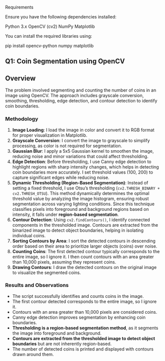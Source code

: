 Requirements

Ensure you have the following dependencies installed:

Python 3.x
OpenCV (cv2)
NumPy
Matplotlib

You can install the required libraries using:

pip install opencv-python numpy matplotlib



## Q1: Coin Segmentation using OpenCV

## Overview

The problem involved  segmenting and counting the number of coins in an image using OpenCV. The approach includes grayscale conversion, smoothing, thresholding, edge detection, and contour detection to identify coin boundaries.


### Methodology

1. **Image Loading**: I load the image in color and convert it to RGB format for proper visualization in Matplotlib.
2. **Grayscale Conversion**: I convert the image to grayscale to simplify processing, as color is not required for segmentation.
3. **Gaussian Blur**: I apply a 5x5 Gaussian kernel to smoothen the image, reducing noise and minor variations that could affect thresholding.
4. **Edge Detection**: Before thresholding, I use Canny edge detection to highlight regions with sharp intensity changes, which helps in detecting coin boundaries more accurately. I set threshold values (100, 200) to capture significant edges while reducing noise.
5. **Dynamic Thresholding (Region-Based Segmentation)**: Instead of setting a fixed threshold, I use Otsu’s thresholding (`cv2.THRESH_BINARY + cv2.THRESH_OTSU`). This method dynamically determines the optimal threshold value by analyzing the image histogram, ensuring robust segmentation across varying lighting conditions. Since this technique classifies pixels into foreground and background regions based on intensity, it falls under **region-based segmentation**.
6. **Contour Detection**: Using `cv2.findContours()`, I identify connected components in the thresholded image. Contours are extracted from the binarized image to detect object boundaries, helping in isolating individual coins.
7. **Sorting Contours by Area**: I sort the detected contours in descending order based on their area to prioritize larger objects (coins) over noise.
8. **Counting Coins**: The first detected contour typically corresponds to the entire image, so I ignore it. I then count contours with an area greater than 10,000 pixels, assuming they represent coins.
9. **Drawing Contours**: I draw the detected contours on the original image to visualize the segmented coins.

### Results and Observations

- The script successfully identifies and counts coins in the image.
- The first contour detected corresponds to the entire image, so I ignore it.
- Contours with an area greater than 10,000 pixels are considered coins.
- Canny edge detection improves segmentation by enhancing coin boundaries.
- **Thresholding is a region-based segmentation method**, as it segments the image into foreground and background.
- **Contours are extracted from the thresholded image to detect object boundaries** but are not inherently region-based.
- The number of detected coins is printed and displayed with contours drawn around them.


